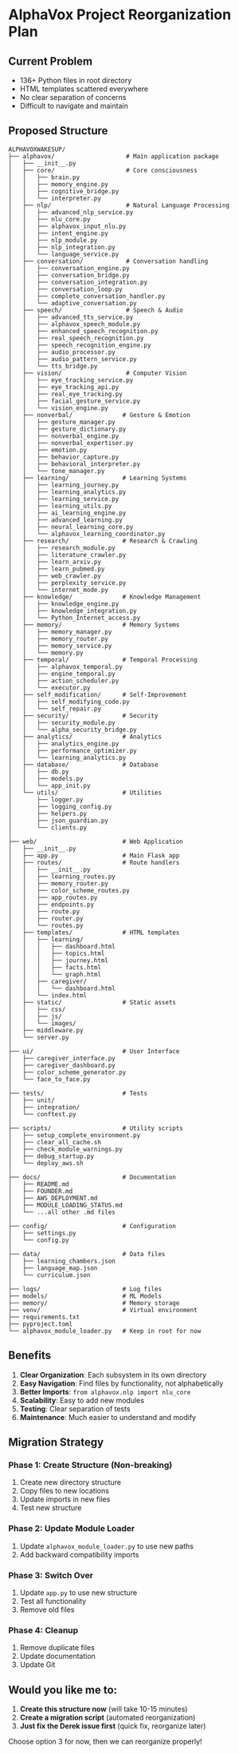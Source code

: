 # AlphaVox Project Reorganization Plan

## Current Problem
- 136+ Python files in root directory
- HTML templates scattered everywhere
- No clear separation of concerns
- Difficult to navigate and maintain

## Proposed Structure

```
ALPHAVOXWAKESUP/
├── alphavox/                    # Main application package
│   ├── __init__.py
│   ├── core/                    # Core consciousness
│   │   ├── brain.py
│   │   ├── memory_engine.py
│   │   ├── cognitive_bridge.py
│   │   └── interpreter.py
│   ├── nlp/                     # Natural Language Processing
│   │   ├── advanced_nlp_service.py
│   │   ├── nlu_core.py
│   │   ├── alphavox_input_nlu.py
│   │   ├── intent_engine.py
│   │   ├── nlp_module.py
│   │   ├── nlp_integration.py
│   │   └── language_service.py
│   ├── conversation/            # Conversation handling
│   │   ├── conversation_engine.py
│   │   ├── conversation_bridge.py
│   │   ├── conversation_integration.py
│   │   ├── conversation_loop.py
│   │   ├── complete_conversation_handler.py
│   │   └── adaptive_conversation.py
│   ├── speech/                  # Speech & Audio
│   │   ├── advanced_tts_service.py
│   │   ├── alphavox_speech_module.py
│   │   ├── enhanced_speech_recognition.py
│   │   ├── real_speech_recognition.py
│   │   ├── speech_recognition_engine.py
│   │   ├── audio_processor.py
│   │   ├── audio_pattern_service.py
│   │   └── tts_bridge.py
│   ├── vision/                  # Computer Vision
│   │   ├── eye_tracking_service.py
│   │   ├── eye_tracking_api.py
│   │   ├── real_eye_tracking.py
│   │   ├── facial_gesture_service.py
│   │   └── vision_engine.py
│   ├── nonverbal/              # Gesture & Emotion
│   │   ├── gesture_manager.py
│   │   ├── gesture_dictionary.py
│   │   ├── nonverbal_engine.py
│   │   ├── nonverbal_expertiser.py
│   │   ├── emotion.py
│   │   ├── behavior_capture.py
│   │   ├── behavioral_interpreter.py
│   │   └── tone_manager.py
│   ├── learning/               # Learning Systems
│   │   ├── learning_journey.py
│   │   ├── learning_analytics.py
│   │   ├── learning_service.py
│   │   ├── learning_utils.py
│   │   ├── ai_learning_engine.py
│   │   ├── advanced_learning.py
│   │   ├── neural_learning_core.py
│   │   └── alphavox_learning_coordinator.py
│   ├── research/               # Research & Crawling
│   │   ├── research_module.py
│   │   ├── literature_crawler.py
│   │   ├── learn_arxiv.py
│   │   ├── learn_pubmed.py
│   │   ├── web_crawler.py
│   │   ├── perplexity_service.py
│   │   └── internet_mode.py
│   ├── knowledge/              # Knowledge Management
│   │   ├── knowledge_engine.py
│   │   ├── knowledge_integration.py
│   │   └── Python_Internet_access.py
│   ├── memory/                 # Memory Systems
│   │   ├── memory_manager.py
│   │   ├── memory_router.py
│   │   ├── memory_service.py
│   │   └── memory.py
│   ├── temporal/               # Temporal Processing
│   │   ├── alphavox_temporal.py
│   │   ├── engine_temporal.py
│   │   ├── action_scheduler.py
│   │   └── executor.py
│   ├── self_modification/      # Self-Improvement
│   │   ├── self_modifying_code.py
│   │   └── self_repair.py
│   ├── security/               # Security
│   │   ├── security_module.py
│   │   └── alpha_security_bridge.py
│   ├── analytics/              # Analytics
│   │   ├── analytics_engine.py
│   │   ├── performance_optimizer.py
│   │   └── learning_analytics.py
│   ├── database/               # Database
│   │   ├── db.py
│   │   ├── models.py
│   │   └── app_init.py
│   └── utils/                  # Utilities
│       ├── logger.py
│       ├── logging_config.py
│       ├── helpers.py
│       ├── json_guardian.py
│       └── clients.py
│
├── web/                        # Web Application
│   ├── __init__.py
│   ├── app.py                  # Main Flask app
│   ├── routes/                 # Route handlers
│   │   ├── __init__.py
│   │   ├── learning_routes.py
│   │   ├── memory_router.py
│   │   ├── color_scheme_routes.py
│   │   ├── app_routes.py
│   │   ├── endpoints.py
│   │   ├── route.py
│   │   ├── router.py
│   │   └── routes.py
│   ├── templates/              # HTML templates
│   │   ├── learning/
│   │   │   ├── dashboard.html
│   │   │   ├── topics.html
│   │   │   ├── journey.html
│   │   │   ├── facts.html
│   │   │   └── graph.html
│   │   ├── caregiver/
│   │   │   └── dashboard.html
│   │   └── index.html
│   ├── static/                 # Static assets
│   │   ├── css/
│   │   ├── js/
│   │   └── images/
│   ├── middleware.py
│   └── server.py
│
├── ui/                         # User Interface
│   ├── caregiver_interface.py
│   ├── caregiver_dashboard.py
│   ├── color_scheme_generator.py
│   └── face_to_face.py
│
├── tests/                      # Tests
│   ├── unit/
│   ├── integration/
│   └── conftest.py
│
├── scripts/                    # Utility scripts
│   ├── setup_complete_environment.py
│   ├── clear_all_cache.sh
│   ├── check_module_warnings.py
│   ├── debug_startup.py
│   └── deploy_aws.sh
│
├── docs/                       # Documentation
│   ├── README.md
│   ├── FOUNDER.md
│   ├── AWS_DEPLOYMENT.md
│   ├── MODULE_LOADING_STATUS.md
│   └── ...all other .md files
│
├── config/                     # Configuration
│   ├── settings.py
│   └── config.py
│
├── data/                       # Data files
│   ├── learning_chambers.json
│   ├── language_map.json
│   └── curriculum.json
│
├── logs/                       # Log files
├── models/                     # ML Models
├── memory/                     # Memory storage
├── venv/                       # Virtual environment
├── requirements.txt
├── pyproject.toml
└── alphavox_module_loader.py   # Keep in root for now

```

## Benefits

1. **Clear Organization**: Each subsystem in its own directory
2. **Easy Navigation**: Find files by functionality, not alphabetically
3. **Better Imports**: `from alphavox.nlp import nlu_core`
4. **Scalability**: Easy to add new modules
5. **Testing**: Clear separation of tests
6. **Maintenance**: Much easier to understand and modify

## Migration Strategy

### Phase 1: Create Structure (Non-breaking)
1. Create new directory structure
2. Copy files to new locations
3. Update imports in new files
4. Test new structure

### Phase 2: Update Module Loader
1. Update `alphavox_module_loader.py` to use new paths
2. Add backward compatibility imports

### Phase 3: Switch Over
1. Update `app.py` to use new structure
2. Test all functionality
3. Remove old files

### Phase 4: Cleanup
1. Remove duplicate files
2. Update documentation
3. Update Git

## Would you like me to:
1. **Create this structure now** (will take 10-15 minutes)
2. **Create a migration script** (automated reorganization)
3. **Just fix the Derek issue first** (quick fix, reorganize later)

Choose option 3 for now, then we can reorganize properly!
